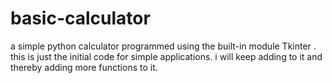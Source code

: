 # basic-calculator


a simple python calculator programmed using the built-in module Tkinter . this is just the initial code for simple applications. i will keep adding to it and thereby adding more functions to it.
